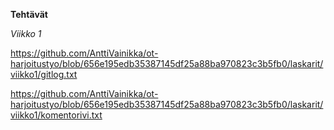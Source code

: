 **Tehtävät**

*Viikko 1*

https://github.com/AnttiVainikka/ot-harjoitustyo/blob/656e195edb35387145df25a88ba970823c3b5fb0/laskarit/viikko1/gitlog.txt

https://github.com/AnttiVainikka/ot-harjoitustyo/blob/656e195edb35387145df25a88ba970823c3b5fb0/laskarit/viikko1/komentorivi.txt
